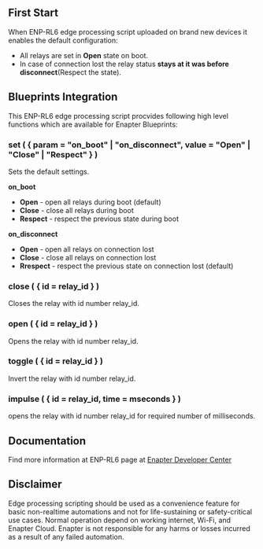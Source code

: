 ## First Start

When ENP-RL6 edge processing script uploaded on brand new devices it enables the default configuration:

* All relays are set in **Open** state on boot.
* In case of connection lost the relay status **stays at it was before disconnect**(Respect the state).

## Blueprints Integration

This ENP-RL6 edge processing script procvides following high level functions which are available for Enapter Blueprints:

### set ( { param = "on_boot" | "on_disconnect", value = "Open" | "Close" |  "Respect" } )

Sets the default settings.

**on_boot**

* **Open** - open all relays during boot (default)
* **Close** - close all relays during boot
* **Respect** - respect the previous state during boot

**on_disconnect**

* **Open** - open all relays on connection lost
* **Close** - close all relays on connection lost
* **Rrespect** - respect the previous state on connection lost (default)

### close ( { id = relay_id } )

Closes the relay with id number relay_id.

### open ( { id = relay_id } )

Opens the relay with id number relay_id.

### toggle ( { id = relay_id } )

Invert the relay with id number relay_id.

### impulse ( { id = relay_id, time = mseconds } )

opens the relay with id number relay_id for required number of milliseconds.

## Documentation

Find more information at ENP-RL6 page at [Enapter Developer Center](https://developers.enapter.com/docs/reference/ucm/rl6)

## Disclaimer	

Edge processing scripting should be used as a convenience feature for basic non-realtime automations and not for life-sustaining or safety-critical use cases. Normal operation depend on working internet, Wi-Fi, and Enapter Cloud. Enapter is not responsible for any harms or losses incurred as a result of any failed automation.